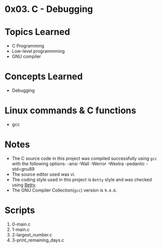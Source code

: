 # 0x03. C - Debugging
# Topics Learned
* C Programming
* Low-level programmming
* GNU compiler

# Concepts Learned
* Debugging

# Linux commands & C functions
* gcc

# Notes
* The C source code in this project was compiled successfully using `gcc` with the following options: -ansi -Wall -Werror -Wextra -pedantic -std=gnu89
* The source editor used was vi.
* The coding style used in this project is `Betty` style and was checked using [Betty](https://github.com/holbertonschool/Betty.git).
* The GNU Compiler Collection(`gcc`) version is `9.4.0`.

# Scripts
1. 0-main.c
2. 1-main.c
3. 2-largest_number.c
4. 3-print_remaining_days.c
